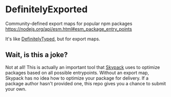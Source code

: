 # DefinitelyExported
Community-defined export maps for popular npm packages https://nodejs.org/api/esm.html#esm_package_entry_points

It's like [DefinitelyTyped](https://github.com/DefinitelyTyped/DefinitelyTyped), but for export maps.

## Wait, is this a joke?

Not at all! This is actually an important tool that [Skypack](https://www.skypack.dev) uses to optimize packages based on all possible entrypoints. Without an export map, Skypack has no idea how to optimize your package for delivery. If a package author hasn't provided one, this repo gives you a chance to submit your own.
